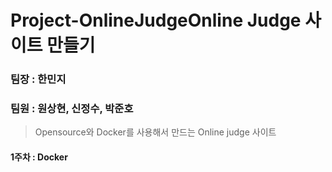 Project-OnlineJudgeOnline Judge 사이트 만들기
==========================
### 팀장 : 한민지
### 팀원 : 원상현, 신정수, 박준호
> Opensource와 Docker를 사용해서 만드는 Online judge 사이트

#### 1주차 : Docker
